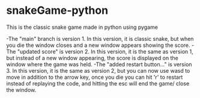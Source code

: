 # snakeGame-python
This is the classic snake game made in python using pygame

-The "main" branch is version 1. In this version, it is classic snake, but when you die the window closes and a new window appears showing the score.
-The "updated score" is version 2. In this version, it is the same as version 1, but instead of a new window appearing, the score is displayed on the window where the 
  game was held.
-The "added restart button..." is version 3. In this version, it is the same as version 2, but you can now use wasd to move in addition to the arrow key, once you die 
  you can hit 'r' to restart instead of replaying the code, and hitting the esc will end the game/ close the window.  
